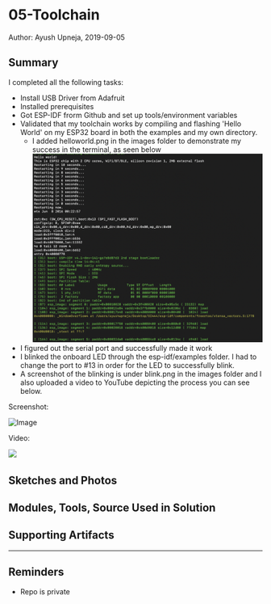#  05-Toolchain

Author: Ayush Upneja, 2019-09-05

## Summary

I completed all the following tasks:
- Install USB Driver from Adafruit
- Installed prerequisites
- Got ESP-IDF frorm Github and set up tools/environment variables
- Validated that my toolchain works by compiling and flashing 'Hello World' on my ESP32 board in both the examples and my own directory.
    - I added helloworld.png in the images folder to demonstrate my success in the terminal, as seen below
    ![Image](./images/helloworld.png)
- I figured out the serial port and successfully made it work
- I blinked the onboard LED through the esp-idf/examples folder. I had to change the port to #13 in order for the LED to successfully blink.
- A screenshot of the blinking is under blink.png in the images folder and I also uploaded a video to YouTube depicting the process you can see below.

Screenshot:

![Image](./images/blink.png)

Video:

<a href="http://www.youtube.com/watch?feature=player_embedded&v=gY3-x67SC3s
" target="_blank"><img src="http://img.youtube.com/vi/gY3-x67SC3s/0.jpg" 
/></a>

## Sketches and Photos


## Modules, Tools, Source Used in Solution


## Supporting Artifacts


-----

## Reminders
- Repo is private
